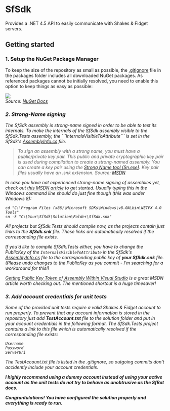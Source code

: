 SfSdk
=====

Provides a .NET 4.5 API to easily communicate with Shakes &amp; Fidget servers.

Getting started
---------------

<h3>1. Setup the NuGet Package Manager</h3>
To keep the size of the repository as small as possible, the <a href="./packages/.gitignore" target="_blank">.gitignore</a> file in the packages folder includes all downloaded NuGet packages. As referenced packages cannot be initially resolved, you need to enable this option to keep things as easy as possible:

<img src="http://docs.nuget.org/docs/workflows/images/allow-package-restore-configuration.png" /><br />
<i>Source: <a href="http://docs.nuget.org/docs/workflows/using-nuget-without-committing-packages" target="_blank">NuGet Docs</a>

<h3>2. Strong-Name signing</h3>
The <i>SfSdk</i> assembly is strong-name signed in order to be able to test its internals. To make the internals of the <i>SfSdk</i> assembly visible to the <i>SfSdk.Tests</i> assembly, the ```InternalsVisibleToAttribute``` is set in the <i>SfSdk</i>'s <a href="./SfSdk/Properties/AssemblyInfo.cs" target="_blank">AssemblyInfo.cs</a> file. 

> To sign an assembly with a strong name, you must have a public/private key pair. This public and private cryptographic key pair is used during compilation to create a strong-named assembly. You can create a key pair using the <a href="http://msdn.microsoft.com/de-DE/library/k5b5tt23(v=vs.71).aspx" target="_blank">Strong Name tool (Sn.exe)</a>. Key pair files usually have an .snk extension. <i>Source: <a href="http://msdn.microsoft.com/de-DE/library/6f05ezxy(v=vs.71).aspx" target="_blank">MSDN</a></i>

In case you have not experienced strong-name signing of assemblies yet, check out <a href="http://msdn.microsoft.com/de-DE/library/xwb8f617(v=vs.71).aspx" target="_blank">this MSDN article</a> to get started. Usually typing this in the Windows command line should do just fine though (this was under Windows 8):

```
cd "C:\Program Files (x86)\Microsoft SDKs\Windows\v8.0A\bin\NETFX 4.0 Tools"
sn -k "C:\Your\SfSdk\Solution\Folder\SfSdk.snk"
```

All projects but <i>SfSdk.Tests</i> should compile now, as the projects contain just links to the <b>SfSdk.snk</b> file. These links are automatically resolved if the corresponding file exists.

If you'd like to compile <i>SfSdk.Tests</i> either, you have to change the PublicKey of the ```InternalsVisibleToAttribute``` in the <i>SfSdk</i>'s <a href="./SfSdk/Properties/AssemblyInfo.cs" target="_blank">AssemblyInfo.cs</a> file to the corresponding public key of <b>your SfSdk.snk</b> file. (Please undo changes to the PublicKey as you commit - I'm searching for a workaround for this!)

<a href="http://blogs.msdn.com/b/kaevans/archive/2008/06/18/getting-public-key-token-of-assembly-within-visual-studio.aspx" target="_blank">Getting Public Key Token of Assembly Within Visual Studio</a> is a great MSDN article worth checking out. The mentioned shortcut is a huge timesaver!

<h3>3. Add account credentials for unit tests</h3>

Some of the provided unit tests require a valid Shakes &amp; Fidget account to run properly. To prevent that any account information is stored in the repository just add <b>TestAccount.txt</b> file to the solution folder and put in your account credentials in the following format. The <i>SfSdk.Tests</i> project contains a link to this file which is automatically resolved if the corresponding file exists:
```
Username
Password
ServerUri
```
The TestAccount.txt file is listed in the .gitignore, so outgoing commits don't accidently include your account credentials.

<b>I highly recommend using a dummy account instead of using your active account as the unit tests do not try to behave as unobtrusive as the SfBot does.

Congrantulations! You have configured the solution properly and everything is ready to run.
